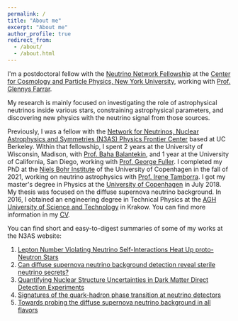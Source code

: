 ```yaml
---
permalink: /
title: "About me"
excerpt: "About me"
author_profile: true
redirect_from: 
  - /about/
  - /about.html
---
```


I'm a postdoctoral fellow with the [Neutrino Network Fellowship](https://ntn.fnal.gov/) at the [Center for Cosmology and Particle Physics, New York University](https://cosmo.nyu.edu/), working with [Prof. Glennys Farrar](https://inspirehep.net/authors/1010333).


My research is mainly focused on investigating the role of astrophysical neutrinos inside various stars, constraining astrophysical parameters, and discovering new physics with the neutrino signal from those sources.


Previously, I was a fellow with the [Network for Neutrinos, Nuclear Astrophysics and Symmetries (N3AS) Physics Frontier Center](https://n3as.berkeley.edu/) based at UC Berkeley. Within that fellowship, I spent 2 years at the University of Wisconsin, Madison, with [Prof. Baha Balantekin](https://inspirehep.net/authors/1017575), and 1 year at the University of California, San Diego, working with [Prof. George Fuller](https://inspirehep.net/authors/1009206).
I completed my PhD at the [Niels Bohr Institute](https://www.nbi.ku.dk/english/) of the University of Copenhagen in the fall of 2021, working on neutrino astrophysics with [Prof. Irene Tamborra](https://inspirehep.net/authors/1058384). I got my master's degree in Physics at the [University of Copenhagen](https://www.ku.dk/english/) in July 2018. My thesis was focused on the diffuse supernova neutrino background.
In 2016, I obtained an engineering degree in Technical Physics at the [AGH University of Science and Technology](https://www.agh.edu.pl/en/) in Krakow. You can find more information in my [CV](https://annaannafs.github.io/files/CV-Anna-Suliga.pdf).


You can find short and easy-to-digest summaries of some of my works at the N3AS website: <br/>
1. [Lepton Number Violating Neutrino Self-Interactions Heat Up proto-Neutron Stars](https://n3as.berkeley.edu/p/lepton-violating-neutrino-self-interactions-heat-up/) <br/>
2. [Can diffuse supernova neutrino background detection reveal sterile neutrino secrets?](https://n3as.berkeley.edu/p/diffuse-supernova-background-secrets-2024/) <br/>
3. [Quantifying Nuclear Structure Uncertainties in Dark Matter Direct Detection Experiments](https://n3as.berkeley.edu/p/nuclear-uncertainties-dark-matter-direct-detection/) <br/>
4. [Signatures of the quark-hadron phase transition at neutrino detectors](https://n3as.berkeley.edu/p/sig-quark-hadron-phase-transition/) <br/>
5. [Towards probing the diffuse supernova neutrino background in all flavors](https://n3as.berkeley.edu/p/probing-diffuse-supernova-neutrino-flavors/) <br/>


